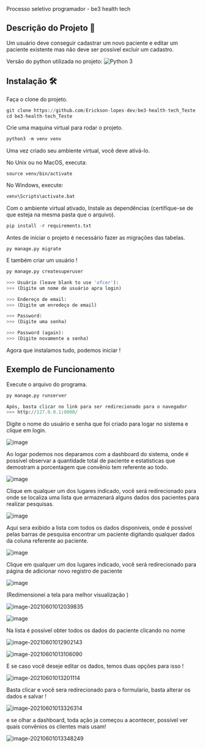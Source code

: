 

 Processo seletivo programador - be3 health tech



## Descrição do Projeto 📄

<p>Um usuário deve conseguir cadastrar um novo paciente e editar um paciente existente mas não deve ser
possível excluir um cadastro.</p>

Versão do python utilizada no projeto: ![Python 3](https://img.shields.io/badge/python-3.8-blue.svg)



## Instalação 🛠️

Faça o clone do projeto.

```python
git clone https://github.com/Erickson-lopes-dev/be3-health-tech_Teste
cd be3-health-tech_Teste
```



Crie uma maquina virtual  para rodar o projeto.

```python
python3 -m venv venv
```

Uma vez criado seu ambiente virtual, você deve ativá-lo.

No Unix ou no MacOS, executa:

```
source venv/bin/activate
```

No Windows, execute:

```python
venv\Scripts\activate.bat
```



Com o ambiente virtual ativado, Instale as dependências (certifique-se de que esteja na mesma pasta que o arquivo).

```python
pip install -r requirements.txt
```



Antes de iniciar o projeto é necessário fazer as migrações das tabelas.

```
py manage.py migrate
```



E também criar um usuário !

```python
py manage.py createsuperuser

>>> Usuário (leave blank to use 'ofcer'):
>>> (Digite um nome de usuário apra login)

>>> Endereço de email:
>>> (Digite um enredeço de email)

>>> Password:
>>> (Digite uma senha)

>>> Password (again):
>>> (Digite novamente a senha)
```

Agora  que instalamos tudo, podemos iniciar !

## Exemplo de Funcionamento

Execute o arquivo do programa.

```python
py manage.py runserver

Após, basta clicar no link para ser redirecionado para o navegador
>>> http://127.0.0.1:8000/
```



Digite o nome do usuário e senha que foi criado para logar no sistema e clique em login.

![image](https://user-images.githubusercontent.com/62525983/120267817-18eec800-c27b-11eb-8db8-4b5ade93c1fe.png)


Ao logar podemos nos deparamos com a dashboard do sistema, onde é possível observar a quantidade total de paciente e estatisticas que demostram a porcentagem que convênio tem referente ao todo.

![image](https://user-images.githubusercontent.com/62525983/120267867-32900f80-c27b-11eb-8bc6-ef73534a5203.png)


Clique em qualquer um dos lugares indicado,  você será redirecionado para onde se localiza uma lista que armazenará alguns dados dos pacientes para realizar pesquisas.

![image](https://user-images.githubusercontent.com/62525983/120267915-48053980-c27b-11eb-81e0-36d0e5df952e.png)



Aqui sera exibido a lista com todos os dados disponiveis, onde é possível pelas barras de pesquisa encontrar um paciente digitando qualquer dados da coluna referente ao paciente.

![image](https://user-images.githubusercontent.com/62525983/120267959-60755400-c27b-11eb-95d2-0a13bd0b86c0.png)


Clique em qualquer um dos lugares indicado,  você será redirecionado para página de adicionar novo registro de paciente

![image](https://user-images.githubusercontent.com/62525983/120268013-75ea7e00-c27b-11eb-9f0e-8c52342647d4.png)

(Redimensionei a tela para melhor visualização )

![image-20210601012039835](![image](https://user-images.githubusercontent.com/62525983/120268046-84389a00-c27b-11eb-804b-a5cbb0003be2.png)
)

![image](https://user-images.githubusercontent.com/62525983/120268067-8dc20200-c27b-11eb-9f8c-5bd3d0067a98.png)


Na lista é possível obter todos os dados do paciente clicando no nome

![image-20210601012902143](C:\Users\ofcer\AppData\Roaming\Typora\typora-user-images\image-20210601012902143.png)

![image-20210601013106090](C:\Users\ofcer\AppData\Roaming\Typora\typora-user-images\image-20210601013106090.png)



E se caso você deseje editar os dados, temos duas opções para isso !

![image-20210601013201114](C:\Users\ofcer\AppData\Roaming\Typora\typora-user-images\image-20210601013201114.png)



Basta clicar e você sera redirecionado para o formulario, basta alterar os dados e salvar !

![image-20210601013326314](C:\Users\ofcer\AppData\Roaming\Typora\typora-user-images\image-20210601013326314.png)

e se olhar a dashboard, toda ação ja começou a acontecer, possível ver quais convênios os clientes mais usam!

![image-20210601013348249](C:\Users\ofcer\AppData\Roaming\Typora\typora-user-images\image-20210601013348249.png)



